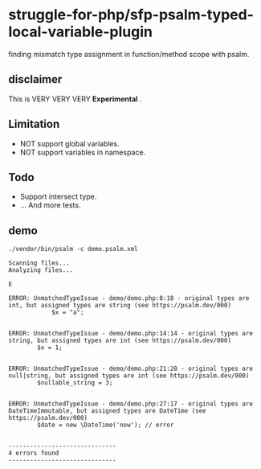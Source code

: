 # struggle-for-php/sfp-psalm-typed-local-variable-plugin

finding mismatch type assignment in function/method scope with psalm.

## disclaimer
This is VERY VERY VERY **Experimental** .

## Limitation

* NOT support global variables.
* NOT support variables in namespace. 

## Todo
* Support intersect type.
* ... And more tests.

## demo
```
./vendor/bin/psalm -c demo.psalm.xml
```

```
Scanning files...
Analyzing files...

E

ERROR: UnmatchedTypeIssue - demo/demo.php:8:18 - original types are int, but assigned types are string (see https://psalm.dev/000)
            $x = "a";


ERROR: UnmatchedTypeIssue - demo/demo.php:14:14 - original types are string, but assigned types are int (see https://psalm.dev/000)
        $x = 1;


ERROR: UnmatchedTypeIssue - demo/demo.php:21:28 - original types are null|string, but assigned types are int (see https://psalm.dev/000)
        $nullable_string = 3;


ERROR: UnmatchedTypeIssue - demo/demo.php:27:17 - original types are DateTimeImmutable, but assigned types are DateTime (see https://psalm.dev/000)
        $date = new \DateTime('now'); // error


------------------------------
4 errors found
------------------------------
```